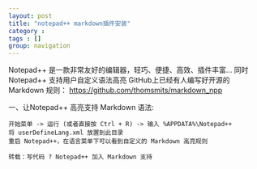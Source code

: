 ```yaml
---
layout: post
title: "notepad++ markdown插件安装"
category : 
tags : []
group: navigation
---
```


Notepad++ 是一款非常友好的编辑器，轻巧、便捷、高效、插件丰富…
同时 Notepad++ 支持用户自定义语法高亮
GitHub上已经有人编写好开源的 Markdown 规则： https://github.com/thomsmits/markdown_npp

一、让Notepad++ 高亮支持 Markdown 语法:

    开始菜单 -> 运行 (或者直接按 Ctrl + R) -> 输入 %APPDATA%\Notepad++
    将 userDefineLang.xml 放置到此目录
    重启 Notepad++，在语言菜单下可以看到自定义的 Markdown 高亮规则

	转载：写代码 ? Notepad++ 加入 Markdown 支持
